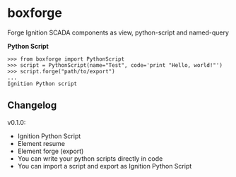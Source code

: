 # boxforge
Forge Ignition SCADA components as view, python-script and named-query

**Python Script**
```
>>> from boxforge import PythonScript
>>> script = PythonScript(name="Test", code='print "Hello, world!"')
>>> script.forge("path/to/export")
...
Ignition Python script
```

## Changelog
v0.1.0:
- Ignition Python Script
- Element resume
- Element forge (export)
- You can write your python scripts directly in code
- You can import a script and export as Ignition Python Script
